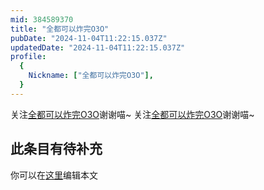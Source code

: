 ```yaml
---
mid: 384589370
title: "全都可以炸完O3O"
pubDate: "2024-11-04T11:22:15.037Z"
updatedDate: "2024-11-04T11:22:15.037Z"
profile:
  {
    Nickname: ["全都可以炸完O3O"],
  }
---
```


关注[全都可以炸完O3O](https://space.bilibili.com/384589370)谢谢喵~ 关注[全都可以炸完O3O](https://space.bilibili.com/384589370)谢谢喵~

## 此条目有待补充
你可以在[这里](https://github.com/Yuhanawa/VTuber.ICU-Content/edit/master/v/全都可以炸完O3O/index.md)编辑本文
